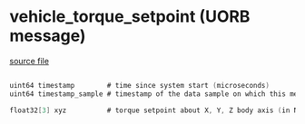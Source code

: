 # vehicle_torque_setpoint (UORB message)
        


[source file](https://github.com/PX4/PX4-Autopilot/blob/master/msg/vehicle_torque_setpoint.msg)

```c

uint64 timestamp        # time since system start (microseconds)
uint64 timestamp_sample # timestamp of the data sample on which this message is based (microseconds)

float32[3] xyz          # torque setpoint about X, Y, Z body axis (in N.m)

```

